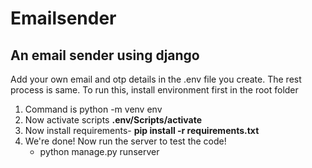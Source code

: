 # Emailsender
## An email sender using django
Add your own email and otp details in the .env file you create. The rest process is same.
To run this, install environment first in the root folder
1. Command is python -m venv env
2. Now activate scripts **.env/Scripts/activate**
3. Now install requirements-  **pip install -r requirements.txt**
4. We're done! Now run the server to test the code!
    - python manage.py runserver
